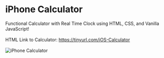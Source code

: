 # iPhone Calculator
Functional Calculator with Real Time Clock using HTML, CSS, and Vanilla JavaScript!
<br/>
<br/>
HTML Link to Calculator: https://tinyurl.com/iOS-Calculator
<br/>
<br/>
![iPhone Calculator](https://user-images.githubusercontent.com/117547583/201018016-f361e97a-c369-45af-ab72-79a784860c66.png)
